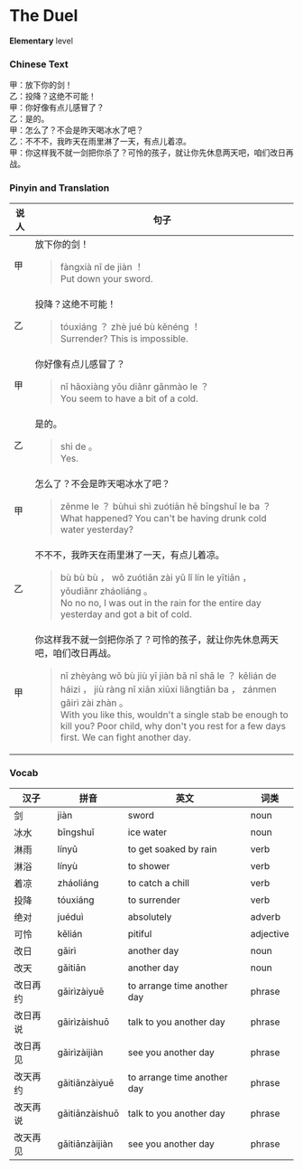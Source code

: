 # The Duel
**Elementary** level
### Chinese Text
甲：放下你的剑！<br />乙：投降？这绝不可能！<br />甲：你好像有点儿感冒了？<br />乙：是的。<br />甲：怎么了？不会是昨天喝冰水了吧？<br />乙：不不不，我昨天在雨里淋了一天，有点儿着凉。<br />甲：你这样我不就一剑把你杀了？可怜的孩子，就让你先休息两天吧，咱们改日再战。

### Pinyin and Translation
|说人|句子|
|----|----|
|甲|放下你的剑！<blockquote>fàngxià nǐ de jiàn ！<br />Put down your sword.</blockquote>|
|乙|投降？这绝不可能！<blockquote>tóuxiáng ？ zhè jué bù kěnéng ！<br />Surrender? This is impossible.</blockquote>|
|甲|你好像有点儿感冒了？<blockquote>nǐ hǎoxiàng yǒu  diǎnr gǎnmào le ？<br />You seem to have a bit of a cold.</blockquote>|
|乙|是的。<blockquote>shì de 。<br />Yes.</blockquote>|
|甲|怎么了？不会是昨天喝冰水了吧？<blockquote>zěnme le ？ bùhuì shì zuótiān hē bīngshuǐ le ba ？<br />What happened? You can't be having drunk cold water yesterday?</blockquote>|
|乙|不不不，我昨天在雨里淋了一天，有点儿着凉。<blockquote>bù bù bù ， wǒ zuótiān zài yǔ lǐ lín le yītiān ， yǒudiǎnr zháoliáng 。<br />No no no, I was out in the rain for the entire day yesterday and got a bit of cold.</blockquote>|
|甲|你这样我不就一剑把你杀了？可怜的孩子，就让你先休息两天吧，咱们改日再战。<blockquote>nǐ zhèyàng wǒ bù jiù yī jiàn bǎ nǐ shā le ？ kělián de háizi ， jiù ràng nǐ xiān xiūxi liǎngtiān ba ， zánmen gǎirì zài zhàn 。<br />With you like this, wouldn't a single stab be enough to kill you? Poor child, why don't you rest for a few days first. We can fight another day.</blockquote>|
### Vocab
|汉子|拼音|英文|词类|
|----|----|----|----|
|剑|jiàn|sword|noun|
|冰水|bīngshuǐ|ice water|noun|
|淋雨|línyǔ|to get soaked by rain|verb|
|淋浴|línyù|to shower|verb|
|着凉|zháoliáng|to catch a chill|verb|
|投降|tóuxiáng|to surrender|verb|
|绝对|juéduì|absolutely|adverb|
|可怜|kělián|pitiful|adjective|
|改日|gǎirì|another day|noun|
|改天|gǎitiān|another day|noun|
|改日再约|gǎirìzàiyuē|to arrange time another day|phrase|
|改日再说|gǎirìzàishuō|talk to you another day|phrase|
|改日再见|gǎirìzàijiàn|see you another day|phrase|
|改天再约|gǎitiānzàiyuē|to arrange time another day|phrase|
|改天再说|gǎitiānzàishuō|talk to you another day|phrase|
|改天再见|gǎitiānzàijiàn|see you another day|phrase|